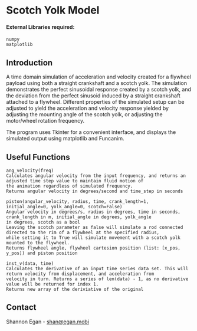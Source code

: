 # Scotch Yolk Model

#### External Libraries required:    
    numpy
    matplotlib
## Introduction
A time domain simulation of acceleration and velocity created for a flywheel payload using both a straight crankshaft and a 
scotch yolk. The simulation demonstrates the perfect sinusoidal response created by a scotch yolk, and the deviation from the 
perfect sinusoid induced by a straight crankshaft attached to a flywheel.
Different properties of the simulated setup can be adjusted to yield the acceleration and velocity response yielded by 
adjusting the mounting angle of the scotch yolk, or adjusting the motor/wheel rotation frequency.

The program uses Tkinter for a convenient interface, and displays the simulated output using matplotlib and Funcanim.

## Useful Functions
    ang_velocity(freq)
    Calculates angular velocity from the input frequency, and returns an adjusted time step value to maintain fluid motion of 
    the animation regardless of simulated frequency.
    Returns angular velocity in degrees/second and time_step in seconds

    piston(angular_velocity, radius, time, crank_length=1, initial_angle=0, yolk_angle=0, scotch=False)
    Angular velocity in degrees/s, radius in degrees, time in seconds, crank_length in m, initial_angle in degrees, yolk_angle
    in degrees, scotch as a bool
    Leaving the scotch parameter as false will simulate a rod connected directed to the rim of a flywheel at the specified radius,
    while setting it to True will simulate movement with a scotch yolk mounted to the flywheel.
    Returns flywheel angle, flywheel cartesion position (list: [x_pos, y_pos]) and piston position
    
    inst_v(data, time)
    Calculates the derivative of an input time series data set. This will return velocity from displacement, and acceleration from 
    velocity in turn. Returns a series of len(data) - 1, as no derivative value will be returned for index 1.
    Returns new array of the deriviative of the original
    

## Contact
Shannon Egan - shan@egan.mobi
